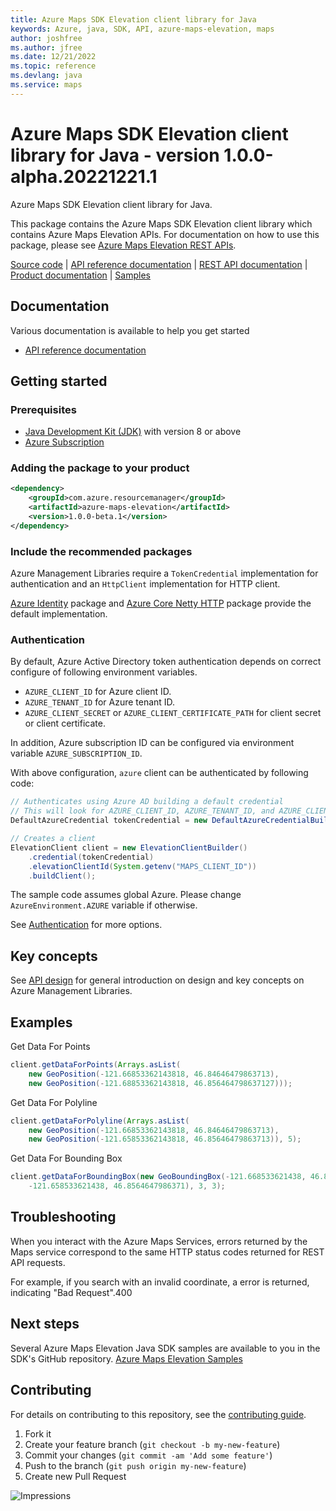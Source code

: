 ```yaml
---
title: Azure Maps SDK Elevation client library for Java
keywords: Azure, java, SDK, API, azure-maps-elevation, maps
author: joshfree
ms.author: jfree
ms.date: 12/21/2022
ms.topic: reference
ms.devlang: java
ms.service: maps
---
```

# Azure Maps SDK Elevation client library for Java - version 1.0.0-alpha.20221221.1 


Azure Maps SDK Elevation client library for Java.

This package contains the Azure Maps SDK Elevation client library which contains Azure Maps Elevation APIs. For documentation on how to use this package, please see [Azure Maps Elevation REST APIs](/rest/api/maps/elevation).

[Source code][source] | [API reference documentation][docs] | [REST API documentation][rest_docs] | [Product documentation][product_docs] | [Samples][samples]

## Documentation

Various documentation is available to help you get started

- [API reference documentation][docs]

## Getting started

### Prerequisites

- [Java Development Kit (JDK)][jdk] with version 8 or above
- [Azure Subscription][azure_subscription]

### Adding the package to your product

[//]: # ({x-version-update-start;com.azure-maps-elevation;current})
```xml
<dependency>
    <groupId>com.azure.resourcemanager</groupId>
    <artifactId>azure-maps-elevation</artifactId>
    <version>1.0.0-beta.1</version>
</dependency>
```
[//]: # ({x-version-update-end})

### Include the recommended packages

Azure Management Libraries require a `TokenCredential` implementation for authentication and an `HttpClient` implementation for HTTP client.

[Azure Identity][azure_identity] package and [Azure Core Netty HTTP][azure_core_http_netty] package provide the default implementation.

### Authentication

By default, Azure Active Directory token authentication depends on correct configure of following environment variables.

- `AZURE_CLIENT_ID` for Azure client ID.
- `AZURE_TENANT_ID` for Azure tenant ID.
- `AZURE_CLIENT_SECRET` or `AZURE_CLIENT_CERTIFICATE_PATH` for client secret or client certificate.

In addition, Azure subscription ID can be configured via environment variable `AZURE_SUBSCRIPTION_ID`.

With above configuration, `azure` client can be authenticated by following code:

```java com.azure.maps.elevation.sync.builder.ad.instantiation
// Authenticates using Azure AD building a default credential
// This will look for AZURE_CLIENT_ID, AZURE_TENANT_ID, and AZURE_CLIENT_SECRET env variables
DefaultAzureCredential tokenCredential = new DefaultAzureCredentialBuilder().build();

// Creates a client
ElevationClient client = new ElevationClientBuilder()
    .credential(tokenCredential)
    .elevationClientId(System.getenv("MAPS_CLIENT_ID"))
    .buildClient();
```

The sample code assumes global Azure. Please change `AzureEnvironment.AZURE` variable if otherwise.

See [Authentication][authenticate] for more options.

## Key concepts

See [API design][design] for general introduction on design and key concepts on Azure Management Libraries.

## Examples
Get Data For Points
```java com.azure.maps.elevation.sync.get_data_for_points
client.getDataForPoints(Arrays.asList(
    new GeoPosition(-121.66853362143818, 46.84646479863713), 
    new GeoPosition(-121.68853362143818, 46.856464798637127)));
```

Get Data For Polyline
```java com.azure.maps.elevation.sync.get_data_for_polyline
client.getDataForPolyline(Arrays.asList(
    new GeoPosition(-121.66853362143818, 46.84646479863713), 
    new GeoPosition(-121.65853362143818, 46.85646479863713)), 5);
```

Get Data For Bounding Box
```java com.azure.maps.elevation.sync.get_data_for_bounding_box
client.getDataForBoundingBox(new GeoBoundingBox(-121.668533621438, 46.8464647986371, 
    -121.658533621438, 46.8564647986371), 3, 3);
```

## Troubleshooting
When you interact with the Azure Maps Services, errors returned by the Maps service correspond to the same HTTP status codes returned for REST API requests.

For example, if you search with an invalid coordinate, a error is returned, indicating "Bad Request".400

## Next steps
Several Azure Maps Elevation Java SDK samples are available to you in the SDK's GitHub repository.
[Azure Maps Elevation Samples](https://github.com/Azure/azure-sdk-for-java/tree/main/sdk/maps/azure-maps-elevation/src/samples)

## Contributing

For details on contributing to this repository, see the [contributing guide](https://github.com/Azure/azure-sdk-for-java/blob/master/CONTRIBUTING.md).

1. Fork it
1. Create your feature branch (`git checkout -b my-new-feature`)
1. Commit your changes (`git commit -am 'Add some feature'`)
1. Push to the branch (`git push origin my-new-feature`)
1. Create new Pull Request

<!-- LINKS -->
[source]: https://github.com/Azure/azure-sdk-for-java/tree/main/sdk/maps/azure-maps-elevation/src
[samples]:  https://github.com/Azure/azure-sdk-for-java/tree/main/sdk/maps/azure-maps-elevation/src/samples
[rest_docs]: /rest/api/maps
[product_docs]: /azure/azure-maps/
[docs]: https://azure.github.io/azure-sdk-for-java/
[jdk]: /java/azure/jdk/
[azure_subscription]: https://azure.microsoft.com/free/
[azure_identity]: https://github.com/Azure/azure-sdk-for-java/blob/main/sdk/identity/azure-identity
[azure_core_http_netty]: https://github.com/Azure/azure-sdk-for-java/blob/main/sdk/core/azure-core-http-netty
[authenticate]: https://github.com/Azure/azure-sdk-for-java/blob/main/sdk/resourcemanager/docs/AUTH.md
[design]: https://github.com/Azure/azure-sdk-for-java/blob/main/sdk/resourcemanager/docs/DESIGN.md

![Impressions](https://azure-sdk-impressions.azurewebsites.net/api/impressions/azure-sdk-for-java%2Fsdk%2Fmaps%2Fazure-maps-elevation%2FREADME.png)

